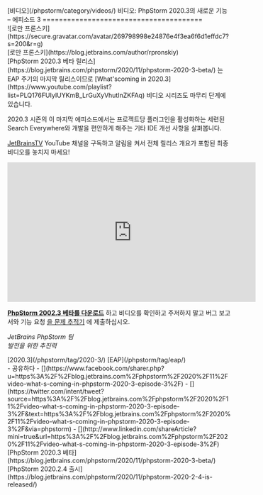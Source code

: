 <div class="content">[비디오](/phpstorm/category/videos/) 비디오: PhpStorm 2020.3의 새로운 기능 – 에피소드 3 
=======================================

<div class="post-info">![로만 프론스키](https://secure.gravatar.com/avatar/269798998e24876e4f3ea6f6d1effdc7?s=200&r=g)<div class="post-info__text"> [로만 프론스키](https://blog.jetbrains.com/author/rpronskiy) <time class="publish-date" data-day="25" data-month="11" data-year="2020" datetime="2020-11-25"></time></div></div> [PhpStorm 2020.3 베타 릴리스](https://blog.jetbrains.com/phpstorm/2020/11/phpstorm-2020-3-beta/) 는 EAP 주기의 마지막 릴리스이므로 [What'scoming in 2020.3](https://www.youtube.com/playlist?list=PLQ176FUIyIUYKmB_LrGuXyVhutInZKFAq) 비디오 시리즈도 마무리 단계에 있습니다.

 2020.3 시즌의 이 마지막 에피소드에서는 프로젝트당 플러그인을 활성화하는 세련된 Search Everywhere와 개발을 편안하게 해주는 기타 IDE 개선 사항을 살펴봅니다.

 [JetBrainsTV](https://www.youtube.com/user/JetBrainsTV) YouTube 채널을 구독하고 알림을 켜서 전체 릴리스 개요가 포함된 최종 비디오를 놓치지 마세요!

<iframe allowfullscreen="allowfullscreen" frameborder="0" height="315" src="https://www.youtube.com/embed/lRBe3nd-A78" width="560"></iframe>

 [**PhpStorm 2002.3 베타를 다운로드**](https://www.jetbrains.com/phpstorm/nextversion/) 하고 비디오를 확인하고 주저하지 말고 버그 보고서와 기능 요청 [을 문제 추적기](https://youtrack.jetbrains.com/issues/WI) 에 제출하십시오.

 *JetBrains PhpStorm 팀*  
 *발전을 위한 추진력*

<div class="content__row"><div class="tag-list"> [2020.3](/phpstorm/tag/2020-3/) [EAP](/phpstorm/tag/eap/)</div>- <span>공유하다</span>
- [](https://www.facebook.com/sharer.php?u=https%3A%2F%2Fblog.jetbrains.com%2Fphpstorm%2F2020%2F11%2Fvideo-what-s-coming-in-phpstorm-2020-3-episode-3%2F)
- [](https://twitter.com/intent/tweet?source=https%3A%2F%2Fblog.jetbrains.com%2Fphpstorm%2F2020%2F11%2Fvideo-what-s-coming-in-phpstorm-2020-3-episode-3%2F&text=https%3A%2F%2Fblog.jetbrains.com%2Fphpstorm%2F2020%2F11%2Fvideo-what-s-coming-in-phpstorm-2020-3-episode-3%2F&via=phpstorm)
- [](http://www.linkedin.com/shareArticle?mini=true&url=https%3A%2F%2Fblog.jetbrains.com%2Fphpstorm%2F2020%2F11%2Fvideo-what-s-coming-in-phpstorm-2020-3-episode-3%2F)

</div><div class="content__pagination"> [PhpStorm 2020.3 베타](https://blog.jetbrains.com/phpstorm/2020/11/phpstorm-2020-3-beta/) [PhpStorm 2020.2.4 출시](https://blog.jetbrains.com/phpstorm/2020/11/phpstorm-2020-2-4-is-released/)</div></div><div class="container comments-container"><div class="content"><div id="remark42"></div></div></div>